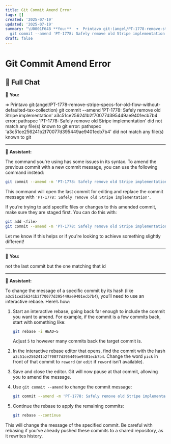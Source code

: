 ```yaml
---
title: Git Commit Amend Error
tags: []
created: '2025-07-19'
updated: '2025-07-19'
summary: "\U0001F64B **You:**  ➜  Printavo git:(angel/PT-1778-remove-stripe-specs-for-old-flow-without-defaulted-tax-collection)
  git commit --amend 'PT-1778: Safely remove old Stripe implementation' a3c51ce256241b2f70077d395449ae9401ecb7b4"
draft: false
---
```


# Git Commit Amend Error

## 🧠 Full Chat

🙋 **You:**

➜  Printavo git:(angel/PT-1778-remove-stripe-specs-for-old-flow-without-defaulted-tax-collection) git commit --amend 'PT-1778: Safely remove old Stripe implementation' a3c51ce256241b2f70077d395449ae9401ecb7b4
error: pathspec 'PT-1778: Safely remove old Stripe implementation' did not match any file(s) known to git
error: pathspec 'a3c51ce256241b2f70077d395449ae9401ecb7b4' did not match any file(s) known to git

---

🤖 **Assistant:**

The command you're using has some issues in its syntax. To amend the previous commit with a new commit message, you can use the following command instead:

```bash
git commit --amend -m 'PT-1778: Safely remove old Stripe implementation'
```

This command will open the last commit for editing and replace the commit message with `'PT-1778: Safely remove old Stripe implementation'`.

If you’re trying to add specific files or changes to this amended commit, make sure they are staged first. You can do this with:

```bash
git add <file>
git commit --amend -m 'PT-1778: Safely remove old Stripe implementation'
```

Let me know if this helps or if you're looking to achieve something slightly different!

---

🙋 **You:**

not the last commit but the one matching that id

---

🤖 **Assistant:**

To change the message of a specific commit by its hash (like `a3c51ce256241b2f70077d395449ae9401ecb7b4`), you’ll need to use an interactive rebase. Here’s how:

1. Start an interactive rebase, going back far enough to include the commit you want to amend. For example, if the commit is a few commits back, start with something like:

   ```bash
   git rebase -i HEAD~5
   ```

   Adjust `5` to however many commits back the target commit is.

2. In the interactive rebase editor that opens, find the commit with the hash `a3c51ce256241b2f70077d395449ae9401ecb7b4`. Change the word `pick` in front of that commit to `reword` (or `edit` if `reword` isn’t available).

3. Save and close the editor. Git will now pause at that commit, allowing you to amend the message.

4. Use `git commit --amend` to change the commit message:

   ```bash
   git commit --amend -m 'PT-1778: Safely remove old Stripe implementation'
   ```

5. Continue the rebase to apply the remaining commits:

   ```bash
   git rebase --continue
   ```

This will change the message of the specified commit. Be careful with rebasing if you've already pushed these commits to a shared repository, as it rewrites history.